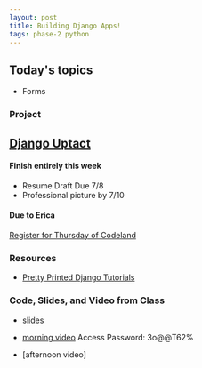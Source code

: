 ```yaml
---
layout: post
title: Building Django Apps!
tags: phase-2 python
---
```


## Today's topics

- Forms

### Project

[Django Uptact](https://classroom.github.com/a/jLpDPKpL)
- 
#### Finish entirely this week 

- Resume Draft Due 7/8
- Professional picture by 7/10
#### Due to Erica

[Register for Thursday of Codeland](https://codelandconf.com/#tickets)

### Resources

* [Pretty Printed Django Tutorials](https://www.youtube.com/watch?v=QVX-etwgvJ8&list=PLXmMXHVSvS-DQfOsQdXkzEZyD0Vei7PKf)

### Code, Slides, and Video from Class

* [slides](slide-decks/IntroDjango.pdf)

* [morning video](https://us02web.zoom.us/rec/share/xNZsaLzUyVxIbrfBx06cQvQvNKDIX6a81yJMqfYImUiKk2SSJXhOlclJ8QEjoBcc) Access Password: 3o@@T62%
* [afternoon video]